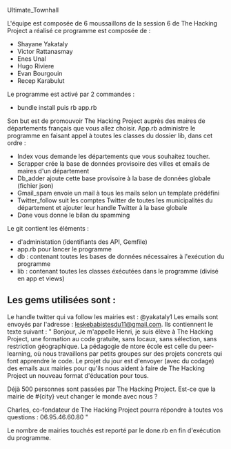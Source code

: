 Ultimate_Townhall

L'équipe est composée de 6 moussaillons de la session 6 de The Hacking Project a réalisé ce programme est composée de :
- Shayane Yakataly
- Victor Rattanasmay
- Enes Unal
- Hugo Riviere
- Evan Bourgouin
- Recep Karabulut

Le programme est activé par 2 commandes :
- bundle install
puis rb app.rb

Son but est de promouvoir The Hacking Project auprès des maires de départements français que vous allez choisir.
App.rb administre le programme en faisant appel à toutes les classes du dossier lib, dans cet ordre :
- Index vous demande les départements que vous souhaitez toucher.
- Scrapper crée la base de données provisoire des villes et emails de maires d'un département
- Db_adder ajoute cette base provisoire à la base de données globale (fichier json)
- Gmail_spam envoie un mail à tous les mails selon un template prédéfini
- Twitter_follow suit les comptes Twitter de toutes les municipalités du département et ajouter leur handle Twitter à la base globale
- Done vous donne le bilan du spamming

Le git contient les éléments :
- d'administation (identifiants des API, Gemfile)
- app.rb pour lancer le programme
- db : contenant toutes les bases de données nécessaires à l'exécution du programme
- lib : contenant toutes les classes éxécutées dans le programme (divisé en app et views)

Les gems utilisées sont :
- 

Le handle twitter qui va follow les mairies est : @yakataly1
Les emails sont envoyés par l'adresse : leskebabistesdu11@gmail.com. 
Ils contiennent le texte suivant :
"
Bonjour,
Je m'appelle Henri, je suis élève à The Hacking Project, une formation au code gratuite, sans locaux, sans sélection, sans restriction géographique. La pédagogie de ntore école est celle du peer-learning, où nous travaillons par petits groupes sur des projets concrets qui font apprendre le code. Le projet du jour est d'envoyer (avec du codage) des emails aux mairies pour qu'ils nous aident à faire de The Hacking Project un nouveau format d'éducation pour tous.

Déjà 500 personnes sont passées par The Hacking Project. Est-ce que la mairie de #{city} veut changer le monde avec nous ?

Charles, co-fondateur de The Hacking Project pourra répondre à toutes vos questions : 06.95.46.60.80
"

Le nombre de mairies touchés est reporté par le done.rb en fin d'exécution du programme.